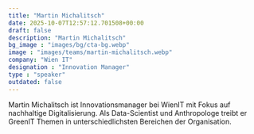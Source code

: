 ```yaml
---
title: "Martin Michalitsch"
date: 2025-10-07T12:57:12.701508+00:00
draft: false
description: "Martin Michalitsch"
bg_image : "images/bg/cta-bg.webp"
image : "images/teams/martin-michalitsch.webp"
company: "Wien IT"
designation : "Innovation Manager"
type : "speaker"
outdated: false
---
```


Martin Michalitsch ist Innovationsmanager bei WienIT mit Fokus auf nachhaltige Digitalisierung.
Als Data-Scientist und Anthropologe treibt er GreenIT Themen in unterschiedlichsten Bereichen der Organisation.
